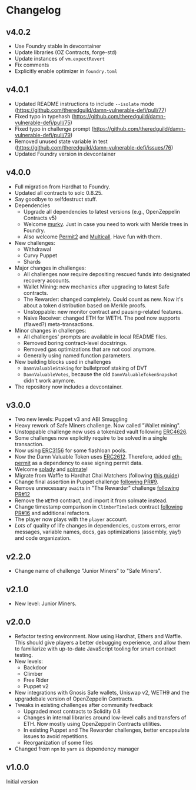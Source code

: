 # Changelog

## v4.0.2

- Use Foundry stable in devcontainer
- Update libraries (OZ Contracts, forge-std)
- Update instances of `vm.expectRevert`
- Fix comments
- Explicitly enable optimizer in `foundry.toml`

## v4.0.1

- Updated README instructions to include `--isolate` mode (https://github.com/theredguild/damn-vulnerable-defi/pull/77)
- Fixed typo in typehash (https://github.com/theredguild/damn-vulnerable-defi/pull/75)
- Fixed typo in challenge prompt (https://github.com/theredguild/damn-vulnerable-defi/pull/79)
- Removed unused state variable in test (https://github.com/theredguild/damn-vulnerable-defi/issues/76)
- Updated Foundry version in devcontainer

## v4.0.0

- Full migration from Hardhat to Foundry.
- Updated all contracts to solc 0.8.25.
- Say goodbye to selfdestruct stuff.
- Dependencies
    - Upgrade all dependencies to latest versions (e.g., OpenZeppelin Contracts v5)
    - Welcome [murky](https://github.com/dmfxyz/murky). Just in case you need to work with Merkle trees in Foundry.
    - Also welcome [Permit2](https://github.com/Uniswap/permit2) and [Multicall](https://github.com/mds1/multicall/). Have fun with them.
- New challenges:
    - Withdrawal
    - Curvy Puppet
    - Shards
- Major changes in challenges:
    - All challenges now require depositing rescued funds into designated recovery accounts.
    - Wallet Mining: new mechanics after upgrading to latest Safe contracts.
    - The Rewarder: changed completely. Could count as new. Now it's about a token distribution based on Merkle proofs.
    - Unstoppable: new monitor contract and pausing-related features.
    - Naive Receiver: changed ETH for WETH. The pool now supports (flawed?) meta-transactions.
- Minor changes in challenges: 
    - All challenges' prompts are available in local README files.
    - Removed boring contract-level docstrings.
    - Removed gas optimizations that are not cool anymore.
    - Generally using named function parameters.
- New building blocks used in challenges
    - `DamnValuableStaking` for bulletproof staking of DVT
    - `DamnValuableVotes`, because the old `DamnValuableTokenSnapshot` didn't work anymore.
- The repository now includes a devcontainer.

## v3.0.0

- Two new levels: Puppet v3 and ABI Smuggling
- Heavy rework of Safe Miners challenge. Now called "Wallet mining".
- Unstoppable challenge now uses a tokenized vault following [ERC4626](https://eips.ethereum.org/EIPS/eip-4626).
- Some challenges now explicitly require to be solved in a single transaction.
- Now using [ERC3156](https://eips.ethereum.org/EIPS/eip-3156) for some flashloan pools.
- Now the Damn Valuable Token uses [ERC2612](https://eips.ethereum.org/EIPS/eip-2612). Therefore, added [eth-permit](https://github.com/dmihal/eth-permit) as a dependency to ease signing permit data. 
- Welcome [solady](https://github.com/Vectorized/solady) and [solmate](https://github.com/transmissions11/solmate)!
- Migrate from Waffle to Hardhat Chai Matchers (following [this guide](https://hardhat.org/hardhat-chai-matchers/docs/migrate-from-waffle))
- Change final assertion in Puppet challenge [following PR#9](https://github.com/tinchoabbate/damn-vulnerable-defi/pull/9).
- Remove unnecessary `await`s in "The Rewarder" challenge [following PR#12](https://github.com/tinchoabbate/damn-vulnerable-defi/pull/12)
- Remove the `WETH9` contract, and import it from solmate instead.
- Change timestamp comparison in `ClimberTimelock` contract [following PR#16](https://github.com/tinchoabbate/damn-vulnerable-defi/pull/16) and additional refactors.
- The player now plays with the `player` account.
- _Lots_ of quality of life changes in dependencies, custom errors, error messages, variable names, docs, gas optimizations (assembly, yay!) and code organization.

## v2.2.0

- Change name of challenge "Junior Miners" to "Safe Miners".

## v2.1.0

- New level: Junior Miners.

## v2.0.0

- Refactor testing environment. Now using Hardhat, Ethers and Waffle. This should give players a better debugging experience, and allow them to familiarize with up-to-date JavaScript tooling for smart contract testing.
- New levels:
    - Backdoor
    - Climber
    - Free Rider
    - Puppet v2
- New integrations with Gnosis Safe wallets, Uniswap v2, WETH9 and the upgradebale version of OpenZeppelin Contracts.
- Tweaks in existing challenges after community feedback
    - Upgraded most contracts to Solidity 0.8
    - Changes in internal libraries around low-level calls and transfers of ETH. Now mostly using OpenZeppelin Contracts utilities.
    - In existing Puppet and The Rewarder challenges, better encapsulate issues to avoid repetitions.
    - Reorganization of some files
- Changed from `npm` to `yarn` as dependency manager

## v1.0.0

Initial version
